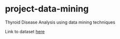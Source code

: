 # project-data-mining

Thyroid Disease Analysis using data mining techniques

Link to dataset [here](https://www.kaggle.com/datasets/emmanuelfwerr/thyroid-disease-data)

